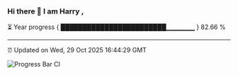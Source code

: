 ### Hi there 👋 I am Harry , 

⏳ Year progress { ████████████████████████▁▁▁▁▁▁ } 82.66 %

---

⏰ Updated on Wed, 29 Oct 2025 16:44:29 GMT

![Progress Bar CI](https://github.com/duykhang68/duykhang68/workflows/Progress%20Bar%20CI/badge.svg)
